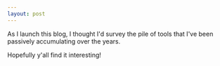 ```yaml
---
layout: post
---
```

As I launch this blog, I thought I'd survey the pile of tools that I've been passively accumulating over the years.

Hopefully y'all find it interesting!

